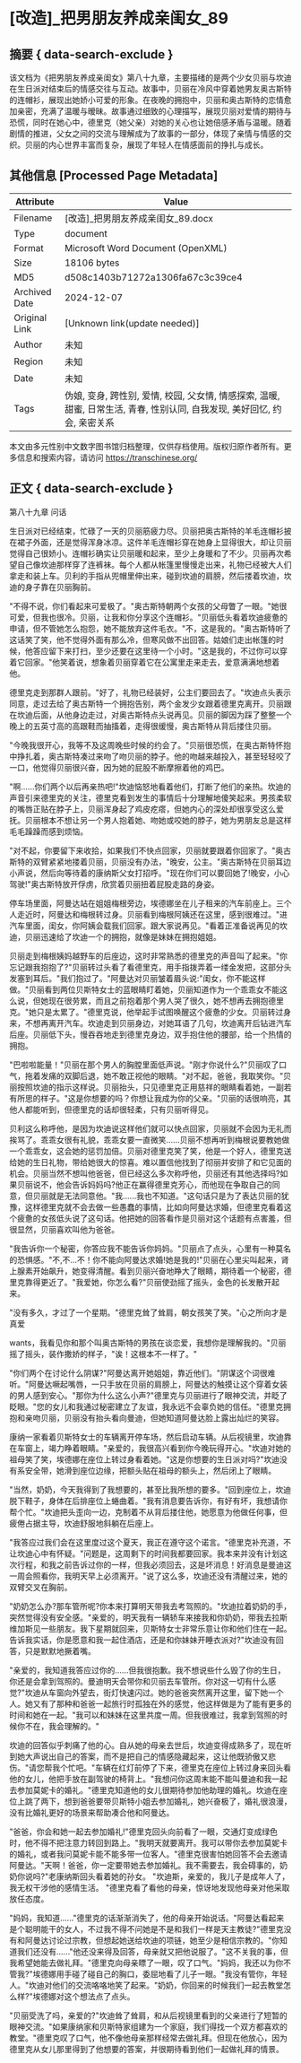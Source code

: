 # [改造]_把男朋友养成亲闺女_89



## 摘要  { data-search-exclude }

<!-- tcd_abstract -->
该文档为《把男朋友养成亲闺女》第八十九章，主要描绪的是两个少女贝丽与坎迪在生日派对结束后的情感交往与互动。故事中，贝丽在冷风中穿着她男友奥古斯特的连帽衫，展现出她娇小可爱的形象。在夜晚的拥抱中，贝丽和奥古斯特的恋情愈加亲密，充满了温暖与暧昧。故事通过细致的心理描写，展现贝丽对爱情的期待与恐慌，同时在她心中，德里克（她父亲）对她的关心也让她倍感矛盾与温暖。随着剧情的推进，父女之间的交流与理解成为了故事的一部分，体现了亲情与情感的交织。贝丽的内心世界丰富而复杂，展现了年轻人在情感面前的挣扎与成长。

<!-- tcd_abstract_end -->

## 其他信息 [Processed Page Metadata]

| Attribute       | Value                                  |
|-----------------|----------------------------------------|
| Filename        | [改造]_把男朋友养成亲闺女_89.docx                             |
| Type            | document                                 |
| Format          | Microsoft Word Document (OpenXML)                               |
| Size            | 18106 bytes                           |
| MD5             | d508c1403b71272a1306fa67c3c39ce4                                  |
| Archived Date   | 2024-12-07                             |
| Original Link   | [Unknown link(update needed)]                         |
| Author          | 未知                               |
| Region          | 未知                               |
| Date            | 未知                                 |
| Tags            | 伪娘, 变身, 跨性别, 爱情, 校园, 父女情, 情感探索, 温暖, 甜蜜, 日常生活, 青春, 性别认同, 自我发现, 美好回忆, 约会, 亲密关系                                 |

本文由多元性别中文数字图书馆归档整理，仅供存档使用。版权归原作者所有。更多信息和搜索内容，请访问 <https://transchinese.org/>


## 正文 { data-search-exclude }

<!-- tcd_main_text -->
第八十九章 问话

生日派对已经结束，忙碌了一天的贝丽筋疲力尽。贝丽把奥古斯特的羊毛连帽衫披在裙子外面，还是觉得浑身冰凉。这件羊毛连帽衫穿在她身上显得很大，却让贝丽觉得自己很娇小。连帽衫确实让贝丽暖和起来，至少上身暖和了不少。贝丽再次希望自己像坎迪那样穿了连裤袜。每个人都从帐篷里慢慢走出来，礼物已经被大人们拿走和装上车。贝利的手指从兜帽里伸出来，碰到坎迪的肩膀，然后搂着坎迪，坎迪的身子靠在贝丽胸前。

"不得不说，你们看起来可爱极了。"奥古斯特朝两个女孩的父母瞥了一眼。"她很可爱，但我也很冷。贝丽，让我和你分享这个连帽衫。"贝丽低头看着坎迪疲惫的申请，但不管她怎么抱怨，她不能放弃这件毛衣。"不，这是我的。"奥古斯特听了这话笑了笑，他不觉得外面有那么冷，但寒风做不出回答。姑娘们走出帐篷的时候，他答应留下来打扫，至少还要在这里待一个小时。"这是我的，不过你可以穿着它回家。"他笑着说，想象着贝丽穿着它在公寓里走来走去，爱意满满地想着他。

德里克走到那群人跟前。"好了，礼物已经装好，公主们要回去了。"坎迪点头表示同意，走过去给了奥古斯特一个拥抱告别，两个金发少女跟着德里克离开。贝丽跟在坎迪后面，从他身边走过，对奥古斯特点头说再见。贝丽的脚因为踩了整整一个晚上的五英寸高的高跟鞋而抽搐着，走得很缓慢，奥古斯特从背后搂住贝丽。

"今晚我很开心，我等不及这周晚些时候的约会了。"贝丽很恐慌，在奥古斯特怀抱中挣扎着，奥古斯特凑过来吻了吻贝丽的脖子。他的吻越来越投入，甚至轻轻咬了一口，他觉得贝丽很兴奋，因为她的屁股不断摩擦着他的鸡巴。

"啊......你们两个以后再亲热吧!"坎迪恼怒地看着他们，打断了他们的亲热。坎迪的声音引来德里克的关注，德里克看到发生的事情后十分理解地傻笑起来。男孩柔软的嘴唇正贴在脖子上，贝丽浑身起了鸡皮疙瘩，但她内心的深处却很享受这么爱抚。贝丽根本不想让另一个男人抱着她、吻她或咬她的脖子，她为男朋友总是这样毛毛躁躁而感到烦恼。

"对不起，你要留下来收拾，如果我们不快点回家，贝丽就要跟着你回家了。"奥古斯特的双臂紧紧地搂着贝丽，贝丽没有办法，"晚安，公主。"奥古斯特在贝丽耳边小声说，然后向等待着的康纳斯父女打招呼。"现在你们可以要回她了!晚安，小心驾驶!"奥古斯特放开俘虏，欣赏着贝丽扭着屁股走路的身姿。

停车场里面，阿曼达站在姐姐梅根旁边，埃德娜坐在儿子租来的汽车前座上。三个人走近时，阿曼达和梅根转过身。贝丽看到梅根阿姨还在这里，感到很难过。"进汽车里面，闺女，你阿姨会载我们回家。跟大家说再见。"看着正准备说再见的坎迪，贝丽迅速给了坎迪一个的拥抱，就像是妹妹在拥抱姐姐。

贝丽走到梅根姨妈越野车的后座边，这时非常熟悉的德里克的声音叫了起来。"你忘记跟我抱抱了?"贝丽转过头看了看德里克，用手指拨弄着一缕金发把，这部分头发塞到耳后。"我们抱过了。"阿曼达对贝丽皱着眉头说:"闺女，你不能这样做。"贝丽看到两位贝斯特女士的蓝眼睛盯着她，贝丽知道作为一个乖乖女不能这么说，但她现在很劳累，而且之前抱着那个男人哭了很久，她不想再去拥抱德里克。"她只是太累了。"德里克说，他举起手试图唤醒这个疲惫的少女。贝丽转过身来，不想再离开汽车。坎迪走到贝丽身边，对她耳语了几句，坎迪离开后钻进汽车后座。贝丽低下头，慢吞吞地走到德里克身边，双手抱住他的腰部，给一个热情的拥抱。

"巴啦啦能量！"贝丽在那个男人的胸膛里面低声说。"刚才你说什么?"贝丽叹了口气，拖着发痛的双脚后退，她不敢正视他的眼睛。"对不起，爸爸，我取笑你。"贝丽按照坎迪的指示这样说。贝丽抬头，只见德里克正用慈祥的眼睛看着她，一副若有所思的样子。"这是你想要的吗？你想让我成为你的父亲。"贝丽的话很响亮，其他人都能听到，但德里克的话却很轻柔，只有贝丽听得见。

贝利这么称呼他，是因为坎迪说这样他们就可以快点回家，贝丽就不会因为无礼而挨骂了。乖乖女很有礼貌，乖乖女要一直微笑......贝丽不想再听到梅根说要教她做一个乖乖女，这会她的惩罚加倍。贝丽对德里克笑了笑，他是一个好人，德里克送给她的生日礼物，带给她很大的惊喜。难以置信他找到了彻丽并安排了和它见面的机会。贝丽当然不想叫他爸爸，但已经这么多次称呼他，贝丽还有其他选择吗?如果贝丽说不，他会告诉妈妈吗?他正在赢得德里克芳心，而他现在争取自己的同意，但贝丽就是无法同意他。"我......我也不知道。"这句话只是为了表达贝丽的犹豫，这样德里克就不会去做一些愚蠢的事情，比如向阿曼达求婚，但德里克看着这个疲惫的女孩低头说了这句话。他把她的回答看作是贝丽对这个话题有点害羞，但很显然，贝丽喜欢叫他为爸爸。

"我告诉你一个秘密，你答应我不能告诉你妈妈。"贝丽点了点头，心里有一种莫名的恐惧感。"不,不...不！你不能向阿曼达求婚!她是我的!"贝丽在心里尖叫起来，肾上腺素开始飙升，她变得清醒。看到贝丽兴奋地睁大了眼睛，期待着一个秘密，德里克靠得更近了。"我爱她，你怎么看?"贝丽使劲摇了摇头，金色的长发散开起来。

"没有多久，才过了一个星期。"德里克耸了耸肩，朝女孩笑了笑。"心之所向才是真爱

wants，我看见你和那个叫奥古斯特的男孩在谈恋爱，我想你是理解我的。"贝丽摇了摇头，装作撒娇的样子，"诶！这根本不一样了。"

"你们两个在讨论什么阴谋?"阿曼达离开她姐姐，靠近他们。"阴谋这个词很难听。"阿曼达噘起嘴唇，一只手放在贝丽的肩膀上，阿曼达的触摸让这个穿着女装的男人感到安心。"那你为什么这么小声?"德里克与贝丽进行了眼神交流，并眨了眨眼。"您的女儿和我通过秘密建立了友谊，我永远不会辜负她的信任。"德里克拥抱和亲吻贝丽，贝丽没有抬头看向曼迪，但她知道阿曼达脸上露出灿烂的笑容。

康纳一家看着贝斯特女士的车辆离开停车场，然后启动车辆。从后视镜里，坎迪靠在车窗上，竭力睁着眼睛。"亲爱的，我很高兴看到你今晚玩得开心。"坎迪对她的祖母笑了笑，埃德娜在座位上转过身看着她。"这是你想要的生日派对吗?"坎迪没有系安全带，她滑到座位边缘，把额头贴在祖母的额头上，然后闭上了眼睛。

"当然，奶奶，今天我得到了我想要的，甚至比我所想的要多。"回到座位上，坎迪脱下鞋子，身体在后排座位上蜷曲着。"我有消息要告诉你，有好有坏，我想请你帮个忙。"坎迪把头歪向一边，克制着不从背后搂住他，她愿意为他做任何事，但疲倦占据主导，坎迪舒服地斜躺在后座上。

"我答应过我们会在这里度过这个夏天，我正在遵守这个诺言。"德里克补充道，不让坎迪心中有怀疑。"问题是，这周剩下的时间我都要回家。我本来并没有计划这次行程，和我之前告诉过你的一样，但我必须回去，这是坏消息！好消息是曼迪这一周会照看你，我明天早上必须离开。"说了这么多，坎迪还没有清醒过来，她的双臂交叉在胸前。

"奶奶怎么办?那车管所呢?你本来打算明天带我去考驾照的。"坎迪拉着奶奶的手，突然觉得没有安全感。"亲爱的，明天我有一辆轿车来接我和你奶奶，带我去拉斯维加斯见一些朋友。我下星期就回来，贝斯特女士非常乐意让你和他们住在一起。告诉我实话，你是愿意和我一起住酒店，还是和你妹妹开睡衣派对?"坎迪没有回答，只是默默地撅着嘴。

"亲爱的，我知道我答应过你的......但我很抱歉。我不想说些什么毁了你的生日，你还是会拿到驾照的。曼迪明天会带你和贝丽去车管所。你对这一切有什么感觉?"坎迪从车窗向外望去，街灯快速闪过。她的爸爸突然离开这里，留下她一个人。她又有了那种和爸爸一起旅行时孤独在外的感觉，他这样做是为了能有更多的时间和她在一起。"我可以和妹妹在这里共度一周。但我很难过，我拿到驾照的时候你不在，我会理解的。"

坎迪的回答似乎刺痛了他的心。自从她的母亲去世后，坎迪变得成熟多了，现在听到她大声说出自己的答案，而不是把自己的情感隐藏起来，这让他既骄傲又悲伤。"请您帮我个忙吧。"车辆在红灯前停了下来，德里克在座位上转过身来回头看他的女儿，他把手放在副驾驶的椅背上。"我想问你这周末能不能叫曼迪和我一起去参加莫妮卡的婚礼。"德里克知道他的女儿很期待参加他助理的婚礼。坎迪在座位上跳了两下，想到爸爸要带贝斯特小姐去参加婚礼，她兴奋极了，婚礼很浪漫，没有比婚礼更好的场景来帮助凑合他和阿曼达。

"爸爸，你会和她一起去参加婚礼!"德里克回头向前看了一眼，交通灯变成绿色时，他不得不把注意力转回到路上。"我明天就要离开。我可以带你去参加莫妮卡的婚礼，或者我问莫妮卡能不能多带一位客人。"德里克很害怕她回答不会去邀请阿曼达。"天啊！爸爸，你一定要带她去参加婚礼。我不需要去，我会碍事的，奶奶你说吗?"老康纳斯回头看着她的孙女。 "坎迪斯，亲爱的，我儿子是成年人了，我无权干涉他的感情生活。 "德里克看了看他的母亲，惊讶地发现他母亲对他采取放任态度。

"妈妈，我知道......"德里克的话渐渐消失了，他的母亲开始说话。"阿曼达看起来是个聪明能干的女人，不过我不得不问她是不是和我们一样是天主教徒?"德里克没有和阿曼达讨论过宗教，但想起她送给坎迪的项链，她至少是相信宗教的。"你知道我们还没有......"他还没来得及回答，母亲就又把他说服了。"这不关我的事，但我希望她能去做礼拜。"德里克向母亲瞟了一眼，叹了口气。"妈妈，我还以为你不管我?"埃德娜用手碰了碰自己的胸口，委屈地看了儿子一眼。"我没有管你，年轻人。"坎迪对他们的交流咯咯地笑了起来。"奶奶，你回来的时候我们一起去教堂怎么样?"埃德娜对这个想法点了点头。

"贝丽受洗了吗，亲爱的?"坎迪耸了耸肩，和从后视镜里看到的父亲进行了短暂的眼神交流。"如果康纳家和贝斯特家组建为一个家庭，我们得找一个双方都喜欢的教堂。"德里克叹了口气，他不像他母亲那样经常去做礼拜。但现在他放心，因为德里克从女儿那里得到了他想要的答案，并很期待看到他们一起做礼拜的情景。
<!-- tcd_main_text_end -->

